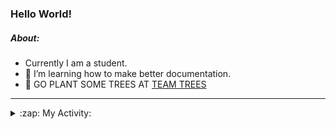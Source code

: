 ### Hello World!

##### About:
- Currently I am a student.
- 🌱 I’m learning how to make better documentation.
- 🌱 GO PLANT SOME TREES AT [TEAM TREES](https://teamtrees.org/)

---
<details>
  <summary>:zap: My Activity:</summary>
  
<!--START_SECTION:waka-->
![Code Time](http://img.shields.io/badge/Code%20Time-1%2C152%20hrs%2045%20mins-blue)

**I'm a Night 🦉** 

```text
🌞 Morning                1701 commits        ██░░░░░░░░░░░░░░░░░░░░░░░   09.77 % 
🌆 Daytime                5984 commits        █████████░░░░░░░░░░░░░░░░   34.38 % 
🌃 Evening                4998 commits        ███████░░░░░░░░░░░░░░░░░░   28.71 % 
🌙 Night                  4723 commits        ███████░░░░░░░░░░░░░░░░░░   27.13 % 
```
📅 **I'm Most Productive on Wednesday** 

```text
Monday                   2523 commits        ████░░░░░░░░░░░░░░░░░░░░░   14.50 % 
Tuesday                  2347 commits        ███░░░░░░░░░░░░░░░░░░░░░░   13.48 % 
Wednesday                4022 commits        ██████░░░░░░░░░░░░░░░░░░░   23.11 % 
Thursday                 2232 commits        ███░░░░░░░░░░░░░░░░░░░░░░   12.82 % 
Friday                   1754 commits        ███░░░░░░░░░░░░░░░░░░░░░░   10.08 % 
Saturday                 1536 commits        ██░░░░░░░░░░░░░░░░░░░░░░░   08.82 % 
Sunday                   2992 commits        ████░░░░░░░░░░░░░░░░░░░░░   17.19 % 
```


📊 **This Week I Spent My Time On** 

```text
🔥 Editors: 
VS Code                  2 mins              █████████████████████████   100.00 % 

🐱‍💻 Projects: 
giveth-dapps-v2          1 min               ████████████████████░░░░░   81.56 % 
praise                   0 secs              █████░░░░░░░░░░░░░░░░░░░░   18.44 % 
```


 Last Updated on 28/07/2023 17:09:26 UTC
<!--END_SECTION:waka-->
</details>

